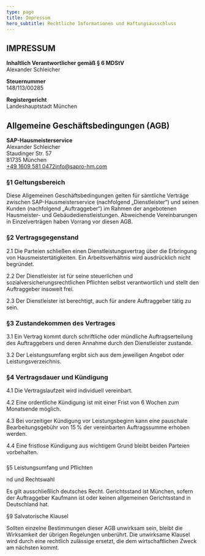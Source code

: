 ```yaml
---
type: page
title: Impressum
hero_subtitle: Rechtliche Informationen und Haftungsausschluss
---
```

## IMPRESSUM[](mailto:info@sapro-hm.com)

**Inhaltlich Verantwortlicher gemäß § 6 MDStV**\
Alexander Schleicher

**Steuernummer**\
148/113/00285

**Registergericht**\
Landeshauptstadt München

## Allgemeine Geschäftsbedingungen (AGB)

[](<>)**SAP-Hausmeisterservice**\
Alexander Schleicher\
Staudinger Str. 57\
81735 München\
[+49 1609 581 0472](<>)[](<>)[](<>)[](<>)[info@sapro-hm.com](<>)

### §1 Geltungsbereich

Diese Allgemeinen Geschäftsbedingungen gelten für sämtliche Verträge zwischen SAP-Hausmeisterservice (nachfolgend „Dienstleister“) und seinen Kunden (nachfolgend „Auftraggeber“) im Rahmen der angebotenen Hausmeister- und Gebäudedienstleistungen. Abweichende Vereinbarungen in Einzelverträgen haben Vorrang vor diesen AGB.

### §2 Vertragsgegenstand

2.1 Die Parteien schließen einen Dienstleistungsvertrag über die Erbringung von Hausmeistertätigkeiten. Ein Arbeitsverhältnis wird ausdrücklich nicht begründet.

2.2 Der Dienstleister ist für seine steuerlichen und sozialversicherungsrechtlichen Pflichten selbst verantwortlich und stellt den Auftraggeber insoweit frei.

2.3 Der Dienstleister ist berechtigt, auch für andere Auftraggeber tätig zu sein.

### §3 Zustandekommen des Vertrages

3.1 Ein Vertrag kommt durch schriftliche oder mündliche Auftragserteilung des Auftraggebers und deren Annahme durch den Dienstleister zustande.

3.2 Der Leistungsumfang ergibt sich aus dem jeweiligen Angebot oder Leistungsverzeichnis.

### §4 Vertragsdauer und Kündigung

4.1 Die Vertragslaufzeit wird individuell vereinbart.

4.2 Eine ordentliche Kündigung ist mit einer Frist von 6 Wochen zum Monatsende möglich.

4.3 Bei vorzeitiger Kündigung vor Leistungsbeginn kann eine pauschale Bearbeitungsgebühr von 15 % der vereinbarten Auftragssumme erhoben werden.

4.4 Eine fristlose Kündigung aus wichtigem Grund bleibt beiden Parteien vorbehalten.

### 
§5 Leistungsumfang und Pflichten

nd und Rechtswahl

Es gilt ausschließlich deutsches Recht. Gerichtsstand ist München, sofern der Auftraggeber Kaufmann ist oder keinen allgemeinen Gerichtsstand in Deutschland hat.



§9 Salvatorische Klausel

Sollten einzelne Bestimmungen dieser AGB unwirksam sein, bleibt die Wirksamkeit der übrigen Regelungen unberührt. Die unwirksame Klausel wird durch eine rechtlich zulässige ersetzt, die dem wirtschaftlichen Zweck am nächsten kommt.





[](https://hausmeisterservice-sbfgroup.de/datenschutzerklaerung/)
